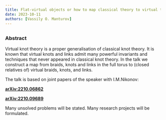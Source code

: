 ```yaml
---
title: Flat-virtual objects or how to map classical theory to virtual theory
date: 2023-10-11
authors: [Vassily O. Manturov]
---
```


## 

### Abstract

Virtual knot theory is a proper generalisation of classical knot theory. It is known that virtual knots and links admit many powerful invariants and techniques that never appeared in classical knot theory.
In the talk we construct a map from braids, knots and links in the full torus to (closed relatives of) virtual braids, knots, and links.

The talk is based on joint papers of the speaker with I.M.Nikonov:

[**arXiv:2210.06862**](https://arxiv.org/abs/2210.06862)

[**arXiv:2210.09689**](https://arxiv.org/abs/2210.09689)

Many unsolved problems will be stated. Many research projects will be formulated.

  




